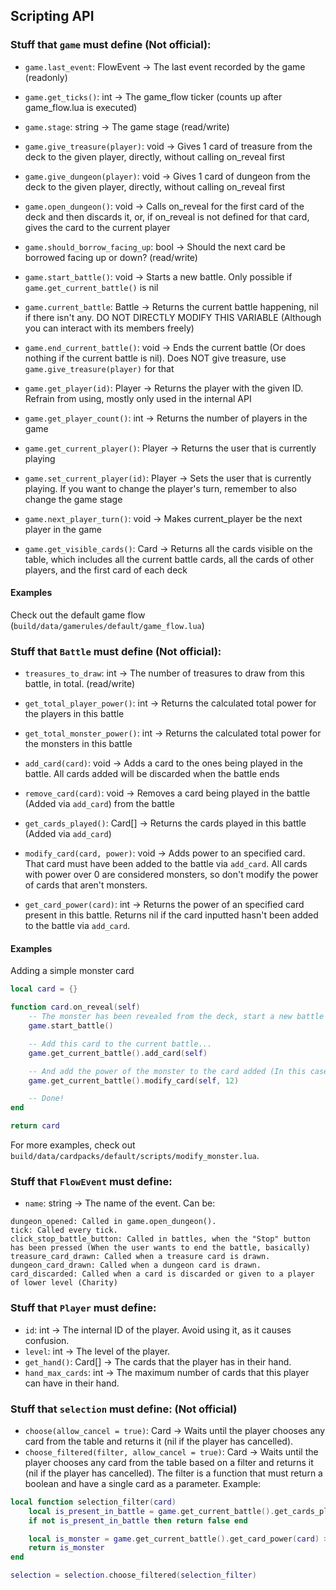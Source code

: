 ## Scripting API
### Stuff that `game` must define (Not official):
- `game.last_event`: FlowEvent -> The last event recorded by the game (readonly)
- `game.get_ticks()`: int -> The game_flow ticker (counts up after game_flow.lua is executed)
- `game.stage`: string -> The game stage (read/write)

- `game.give_treasure(player)`: void -> Gives 1 card of treasure from the deck to the given player, directly, without calling on_reveal first
- `game.give_dungeon(player)`: void -> Gives 1 card of dungeon from the deck to the given player, directly, without calling on_reveal first
- `game.open_dungeon()`: void -> Calls on_reveal for the first card of the deck and then discards it, or, if on_reveal is not defined for that card, gives the card to the current player
- `game.should_borrow_facing_up`: bool -> Should the next card be borrowed facing up or down? (read/write)

- `game.start_battle()`: void -> Starts a new battle.  Only possible if `game.get_current_battle()` is nil
- `game.current_battle`: Battle -> Returns the current battle happening, nil if there isn't any. DO NOT DIRECTLY MODIFY THIS VARIABLE (Although you can interact with its members freely)
- `game.end_current_battle()`: void -> Ends the current battle (Or does nothing if the current battle is nil). Does NOT give treasure, use `game.give_treasure(player)` for that

- `game.get_player(id)`: Player -> Returns the player with the given ID. Refrain from using, mostly only used in the internal API
- `game.get_player_count()`: int -> Returns the number of players in the game
- `game.get_current_player()`: Player -> Returns the user that is currently playing
- `game.set_current_player(id)`: Player -> Sets the user that is currently playing. If you want to change the player's turn, remember to also change the game stage
- `game.next_player_turn()`: void -> Makes current_player be the next player in the game

- `game.get_visible_cards()`: Card -> Returns all the cards visible on the table, which includes all the current battle cards, all the cards of other players, and the first card of each deck

#### Examples
Check out the default game flow (`build/data/gamerules/default/game_flow.lua`)

### Stuff that `Battle` must define (Not official):
- `treasures_to_draw`: int -> The number of treasures to draw from this battle, in total. (read/write)

- `get_total_player_power()`: int -> Returns the calculated total power for the players in this battle
- `get_total_monster_power()`: int -> Returns the calculated total power for the monsters in this battle

- `add_card(card)`: void -> Adds a card to the ones being played in the battle. All cards added will be discarded when the battle ends
- `remove_card(card)`: void -> Removes a card being played in the battle (Added via `add_card`) from the battle
- `get_cards_played()`: Card[] -> Returns the cards played in this battle (Added via `add_card`)

- `modify_card(card, power)`: void -> Adds power to an specified card. That card must have been added to the battle via `add_card`. All cards with power over 0 are considered monsters, so don't modify the power of cards that aren't monsters.
- `get_card_power(card)`: int -> Returns the power of an specified card present in this battle. Returns nil if the card inputted hasn't been added to the battle via `add_card`.

#### Examples
Adding a simple monster card
```lua
local card = {}

function card.on_reveal(self) 
	-- The monster has been revealed from the deck, start a new battle
	game.start_battle()

	-- Add this card to the current battle...
	game.get_current_battle().add_card(self)

	-- And add the power of the monster to the card added (In this case, 12)
	game.get_current_battle().modify_card(self, 12)

	-- Done!
end

return card
```

For more examples, check out `build/data/cardpacks/default/scripts/modify_monster.lua`.

### Stuff that `FlowEvent` must define:
- `name`: string -> The name of the event. Can be:
```
dungeon_opened: Called in game.open_dungeon().
tick: Called every tick.
click_stop_battle_button: Called in battles, when the "Stop" button has been pressed (When the user wants to end the battle, basically)
treasure_card_drawn: Called when a treasure card is drawn.
dungeon_card_drawn: Called when a dungeon card is drawn.
card_discarded: Called when a card is discarded or given to a player of lower level (Charity)
```

### Stuff that `Player` must define:
- `id`: int -> The internal ID of the player. Avoid using it, as it causes confusion.
- `level`: int -> The level of the player.
- `get_hand()`: Card[] -> The cards that the player has in their hand.
- `hand_max_cards`: int -> The maximum number of cards that this player can have in their hand.

### Stuff that `selection` must define: (Not official)
- `choose(allow_cancel = true)`: Card -> Waits until the player chooses any card from the table and returns it (nil if the player has cancelled).
- `choose_filtered(filter, allow_cancel = true)`: Card -> Waits until the player chooses any card from the table based on a filter and returns it (nil if the player has cancelled).
The filter is a function that must return a boolean and have a single card as a parameter. Example:
```lua
local function selection_filter(card)
    local is_present_in_battle = game.get_current_battle().get_cards_played()[card] ~= nil
    if not is_present_in_battle then return false end

    local is_monster = game.get_current_battle().get_card_power(card) > 0
    return is_monster
end

selection = selection.choose_filtered(selection_filter)
```